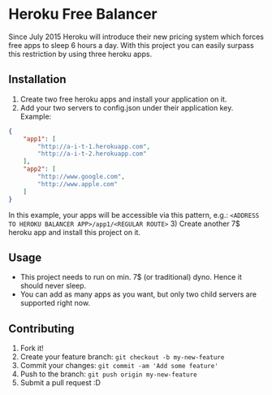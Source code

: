 # Heroku Free Balancer

Since July 2015 Heroku will introduce their new pricing system which forces free apps to sleep 6 hours a day. With this project you can easily surpass this restriction by using three heroku apps.

## Installation

1) Create two free heroku apps and install your application on it.
2) Add your two servers to config.json under their application key.
Example:
```json
{
	"app1": [
		"http://a-i-t-1.herokuapp.com",
		"http://a-i-t-2.herokuapp.com"
	],
	"app2": [
		"http://www.google.com",
		"http://www.apple.com"
	]
}
```
In this example, your apps will be accessible via this pattern, e.g.: `<ADDRESS TO HEROKU BALANCER APP>/app1/<REGULAR ROUTE>`
3) Create another 7$ heroku app and install this project on it.

## Usage

- This project needs to run on min. 7$ (or traditional) dyno. Hence it should never sleep.
- You can add as many apps as you want, but only two child servers are supported right now.

## Contributing

1. Fork it!
2. Create your feature branch: `git checkout -b my-new-feature`
3. Commit your changes: `git commit -am 'Add some feature'`
4. Push to the branch: `git push origin my-new-feature`
5. Submit a pull request :D
